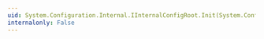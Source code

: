```yaml
---
uid: System.Configuration.Internal.IInternalConfigRoot.Init(System.Configuration.Internal.IInternalConfigHost,System.Boolean)
internalonly: False
---
```

